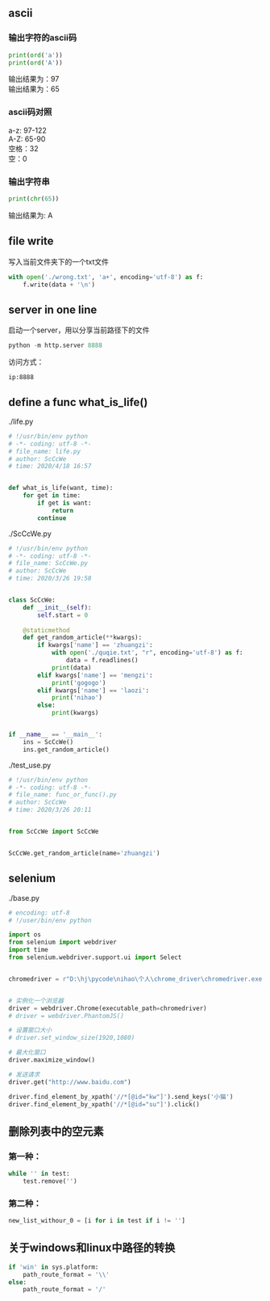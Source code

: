 ## ascii
### 输出字符的ascii码
```python
print(ord('a'))
print(ord('A'))
```
输出结果为：97  
输出结果为：65

### ascii码对照
a-z: 97-122  
A-Z: 65-90  
空格：32  
空：0

### 输出字符串
```python
print(chr(65))
```
输出结果为: A

## file write
写入当前文件夹下的一个txt文件
````python
with open('./wrong.txt', 'a+', encoding='utf-8') as f:
    f.write(data + '\n')
````

## server in one line
启动一个server，用以分享当前路径下的文件
```python
python -m http.server 8888
```
访问方式：
```web
ip:8888
```

## define a func what_is_life()
./life.py
```python
# !/usr/bin/env python
# -*- coding: utf-8 -*-
# file_name: life.py
# author: ScCcWe
# time: 2020/4/18 16:57


def what_is_life(want, time):
    for get in time:
        if get is want:
            return
        continue
```
./ScCcWe.py
```python
# !/usr/bin/env python
# -*- coding: utf-8 -*-
# file_name: ScCcWe.py
# author: ScCcWe
# time: 2020/3/26 19:58


class ScCcWe:
    def __init__(self):
        self.start = 0
    
    @staticmethod
    def get_random_article(**kwargs):
        if kwargs['name'] == 'zhuangzi':
            with open('./quqie.txt', "r", encoding='utf-8') as f:
                data = f.readlines()
            print(data)
        elif kwargs['name'] == 'mengzi':
            print('gogogo')
        elif kwargs['name'] == 'laozi':
            print('nihao')
        else:
            print(kwargs)


if __name__ == '__main__':
    ins = ScCcWe()
    ins.get_random_article()

```
./test_use.py
```python
# !/usr/bin/env python
# -*- coding: utf-8 -*-
# file_name: func_or_func().py
# author: ScCcWe
# time: 2020/3/26 20:11


from ScCcWe import ScCcWe


ScCcWe.get_random_article(name='zhuangzi')

```

## selenium
./base.py
```python
# encoding: utf-8
# !/user/bin/env python

import os
from selenium import webdriver
import time
from selenium.webdriver.support.ui import Select


chromedriver = r"D:\hj\pycode\nihao\个人\chrome_driver\chromedriver.exe"


# 实例化一个浏览器
driver = webdriver.Chrome(executable_path=chromedriver)
# driver = webdriver.PhantomJS()

# 设置窗口大小
# driver.set_window_size(1920,1080)

# 最大化窗口
driver.maximize_window()

# 发送请求
driver.get("http://www.baidu.com")

driver.find_element_by_xpath('//*[@id="kw"]').send_keys('小猫')
driver.find_element_by_xpath('//*[@id="su"]').click()

```

## 删除列表中的空元素
### 第一种：
```python
while '' in test:
    test.remove('')
```
### 第二种：
```python
new_list_withour_0 = [i for i in test if i != '']
```

## 关于windows和linux中路径的转换
```python
if 'win' in sys.platform:
    path_route_format = '\\'
else:
    path_route_format = '/'
```
